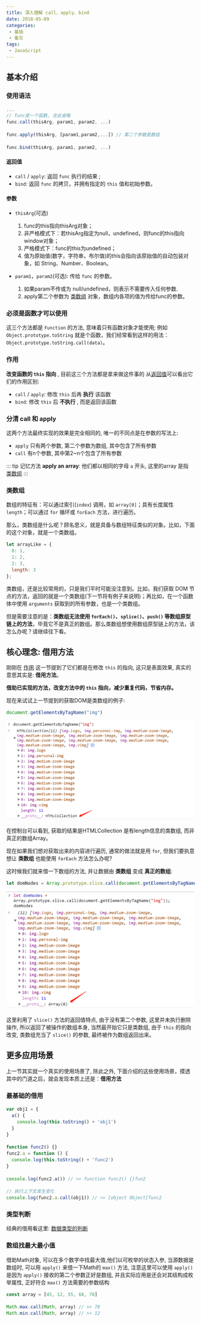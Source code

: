 ```yaml
---
title: 深入理解 call、apply、bind
date: 2018-05-09
categories:
 - 基础
 - 备忘
tags:
 - JavaScript
---
```


## 基本介绍

### 使用语法

```js
...
// func是一个函数, 在此省略
func.call(thisArg, param1, param2, ...)

func.apply(thisArg, [param1,param2,...]) // 第二个参数是数组

func.bind(thisArg, param1, param2, ...)
```

#### 返回值

* `call` / `apply`: 返回 `func` 执行的结果 ;
* `bind`: 返回 `func` 的拷贝，并拥有指定的 `this` 值和初始参数。

#### 参数

* `thisArg`(可选)
  1. func的this指向thisArg对象；
  2. 非严格模式下：若thisArg指定为null，undefined，则func的this指向window对象；
  3. 严格模式下：func的this为undefined；
  4. 值为原始值(数字，字符串，布尔值)的this会指向该原始值的自动包装对象，如 String、Number、Boolean。 

* `param1`，`param2`(可选): 传给 `func` 的参数。
  1. 如果param不传或为 null/undefined，则表示不需要传入任何参数.
  2. apply第二个参数为 [类数组](./Call&Apply&Bind.md#类数组) 对象，数组内各项的值为传给func的参数。

### 必须是函数才可以使用

这三个方法都是 `Function` 的方法, 意味着只有函数对象才能使用;
例如 `Object.prototype.toString` 就是个函数，我们经常看到这样的用法：`Object.prototype.toString.call(data)`。

### 作用

**改变函数的 `this` 指向** , 目前这三个方法都是拿来做这件事的
从[返回值](./Call&Apply&Bind.md#返回值)可以看出它们的作用区别:

* `call` / `apply`: 修改 `this` 后再 **执行** 该函数
* `bind`: 修改 `this` 后 **不执行** , 而是返回该函数

### 分清 call 和 apply

这两个方法最终实现的效果是完全相同的, 唯一的不同点是在参数的写法上:

* `apply` 只有两个参数, 第二个参数为数组, 其中包含了所有参数
* `call` 有n个参数, 其中第2~n个包含了所有参数

::: tip 记忆方法
**apply an array**: 他们都以相同的字母 `a` 开头, 这里的array 是指 [类数组](./Call&Apply&Bind.md#类数组)
:::

### 类数组

数组的特征有：可以通过索引(`index`) 调用，如 `array[0]`；具有长度属性 `length`；可以通过 `for` 循环或 `forEach` 方法，进行遍历。

那么，类数组是什么呢？顾名思义，就是具备与数组特征类似的对象。比如，下面的这个对象，就是一个类数组。

```js
let arrayLike = {
  0: 1,
  1: 2,
  2: 3,
  length: 3
};
```

类数组，还是比较常用的，只是我们平时可能没注意到。比如，我们获取 DOM 节点的方法，返回的就是一个类数组(下一节将有例子来说明)；再比如，在一个函数体中使用 `arguments` 获取到的所有参数，也是一个类数组。

但是需要注意的是：**类数组无法使用 `forEach()`、`splice()`、`push()` 等数组原型链上的方法**，毕竟它不是真正的数组。那么类数组想使用数组原型链上的方法，该怎么办呢？请继续往下看。

## 核心理念: 借用方法

刚刚在 [作用](./Call&Apply&Bind.md#作用) 这一节提到了它们都是在修改 `this` 的指向, 这只是表面效果, 真实的意思其实是: **借用方法**。

**借助已实现的方法，改变方法中的 `this` 指向，减少重复代码，节省内存。**

现在来试试上一节提到的获取DOM是类数组的例子:

```js
document.getElementsByTagName("img")
```

![getDoms](./../../.vuepress/public/images/call&apply&bind/getDoms.png)

在控制台可以看到, 获取的结果是HTMLCollection 是有length信息的类数组, 而非真正的数组Array。

现在如果我们想对获取出来的内容进行遍历, 通常的做法就是用 `for`, 但我们要执意想让 __类数组__ 也能使用 `forEach` 方法怎么办呢?

这时候我们就来借一下数组的方法, 并让数据由 __类数组__ 变成 __真正的数组__:

```js
let domNodes = Array.prototype.slice.call(document.getElementsByTagName("img"))
```

![getDomsArray](./../../.vuepress/public/images/call&apply&bind/getDomsArray.png)

这里利用了 `slice()` 方法的返回值特点, 由于没有第二个参数, 这里并未执行删除操作, 所以返回了被操作的数组本身, 当然最开始它只是类数组, 由于 `this` 的指向改变, 类数组充当了 `slice()` 的参数, 最终被作为数组返回出来。

## 更多应用场景

上一节其实就一个真实的使用场景了, 除此之外, 下面介绍的这些使用场景，摸透其中的门道之后，就会发现本质上还是：**借用方法**

### 最基础的借用

```js
var obj1 = {
  a() {
    console.log(this.toString() + 'obj1')
  }
}

function func2() {}
func2.a = function () {
  console.log(this.toString() + 'func2')
}

console.log(func2.a()) // >> function func2() {}fun2

// 执行上下文发生变化
console.log(func2.a.call(obj1)) // >> [object Object]func2
```

### 类型判断

经典的借用看这里: [数据类型的判断](./../summary/OriginalJavaScript.md#对象)

### 数组找最大最小值

借助Math对象, 可以在多个数字中找最大值,他们以可枚举的状态入参, 当源数据是数组时, 可以用 `apply()` 来借一下Math的 `max()` 方法, 注意这里可以使用 `apply()` 是因为 `apply()` 接收的第二个参数正好是数组, 并且实际应用是还会对其结构成枚举属性, 正好符合 `max()` 方法需要的参数结构

```js
const array = [45, 12, 55, 68, 78]

Math.max.call(Math, array) // >> 78
Math.min.call(Math, array) // >> 12
```
